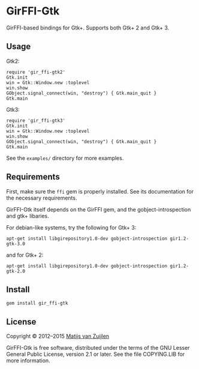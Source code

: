 # GirFFI-Gtk

GirFFI-based bindings for Gtk+. Supports both Gtk+ 2 and Gtk+ 3.

## Usage

Gtk2:

    require 'gir_ffi-gtk2'
    Gtk.init
    win = Gtk::Window.new :toplevel
    win.show
    GObject.signal_connect(win, "destroy") { Gtk.main_quit }
    Gtk.main

Gtk3:

    require 'gir_ffi-gtk3'
    Gtk.init
    win = Gtk::Window.new :toplevel
    win.show
    GObject.signal_connect(win, "destroy") { Gtk.main_quit }
    Gtk.main

See the `examples/` directory for more examples.

## Requirements

First, make sure the `ffi` gem is properly installed. See its documentation for
the necessary requirements.

GirFFI-Gtk itself depends on the GirFFI gem, and the gobject-introspection and
gtk+ libaries.

For debian-like systems, try the following for Gtk+ 3:

    apt-get install libgirepository1.0-dev gobject-introspection gir1.2-gtk-3.0

and for Gtk+ 2:

    apt-get install libgirepository1.0-dev gobject-introspection gir1.2-gtk-2.0

## Install

    gem install gir_ffi-gtk

## License

Copyright &copy; 2012&ndash;2015 [Matijs van Zuijlen](http://www.matijs.net)

GirFFI-Gtk is free software, distributed under the terms of the GNU Lesser
General Public License, version 2.1 or later. See the file COPYING.LIB for
more information.
